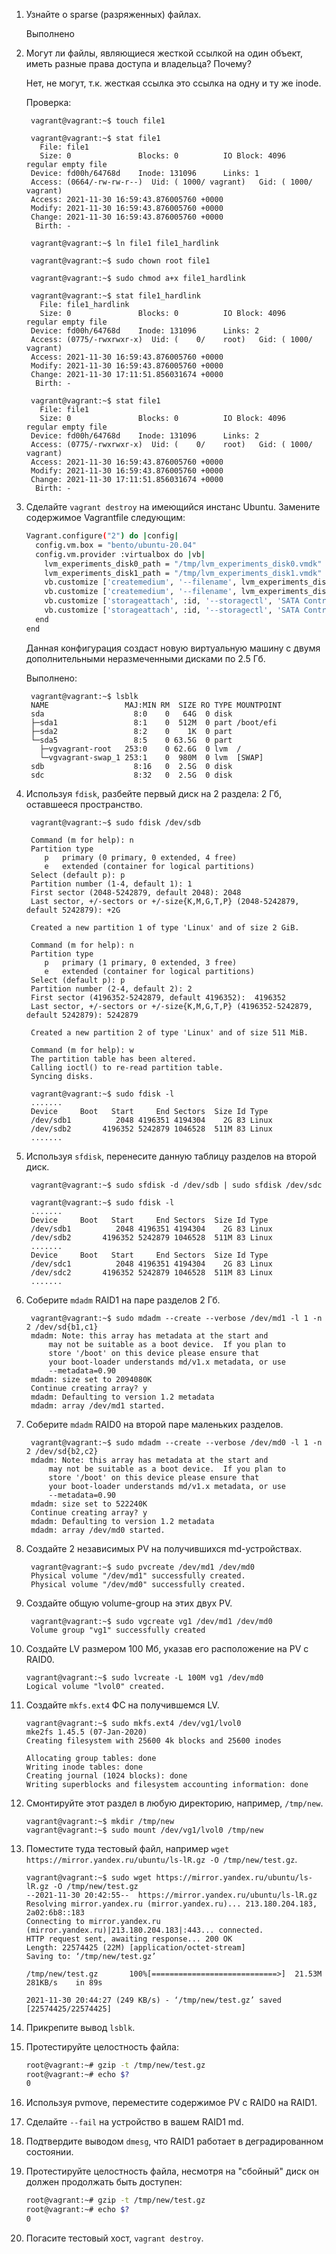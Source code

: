1. Узнайте о sparse (разряженных) файлах.
  
      Выполнено

2. Могут ли файлы, являющиеся жесткой ссылкой на один объект, иметь разные права доступа и владельца? Почему?

      Нет, не могут, т.к. жесткая ссылка это ссылка на одну и ту же inode.
      
      Проверка:
      
        vagrant@vagrant:~$ touch file1

        vagrant@vagrant:~$ stat file1
          File: file1
          Size: 0               Blocks: 0          IO Block: 4096   regular empty file
        Device: fd00h/64768d    Inode: 131096      Links: 1
        Access: (0664/-rw-rw-r--)  Uid: ( 1000/ vagrant)   Gid: ( 1000/ vagrant)
        Access: 2021-11-30 16:59:43.876005760 +0000
        Modify: 2021-11-30 16:59:43.876005760 +0000
        Change: 2021-11-30 16:59:43.876005760 +0000
         Birth: -

        vagrant@vagrant:~$ ln file1 file1_hardlink

        vagrant@vagrant:~$ sudo chown root file1

        vagrant@vagrant:~$ sudo chmod a+x file1_hardlink

        vagrant@vagrant:~$ stat file1_hardlink
          File: file1_hardlink
          Size: 0               Blocks: 0          IO Block: 4096   regular empty file
        Device: fd00h/64768d    Inode: 131096      Links: 2
        Access: (0775/-rwxrwxr-x)  Uid: (    0/    root)   Gid: ( 1000/ vagrant)
        Access: 2021-11-30 16:59:43.876005760 +0000
        Modify: 2021-11-30 16:59:43.876005760 +0000
        Change: 2021-11-30 17:11:51.856031674 +0000
         Birth: -

        vagrant@vagrant:~$ stat file1
          File: file1
          Size: 0               Blocks: 0          IO Block: 4096   regular empty file
        Device: fd00h/64768d    Inode: 131096      Links: 2
        Access: (0775/-rwxrwxr-x)  Uid: (    0/    root)   Gid: ( 1000/ vagrant)
        Access: 2021-11-30 16:59:43.876005760 +0000
        Modify: 2021-11-30 16:59:43.876005760 +0000
        Change: 2021-11-30 17:11:51.856031674 +0000
         Birth: -

3. Сделайте `vagrant destroy` на имеющийся инстанс Ubuntu. Замените содержимое Vagrantfile следующим:

    ```bash
    Vagrant.configure("2") do |config|
      config.vm.box = "bento/ubuntu-20.04"
      config.vm.provider :virtualbox do |vb|
        lvm_experiments_disk0_path = "/tmp/lvm_experiments_disk0.vmdk"
        lvm_experiments_disk1_path = "/tmp/lvm_experiments_disk1.vmdk"
        vb.customize ['createmedium', '--filename', lvm_experiments_disk0_path, '--size', 2560]
        vb.customize ['createmedium', '--filename', lvm_experiments_disk1_path, '--size', 2560]
        vb.customize ['storageattach', :id, '--storagectl', 'SATA Controller', '--port', 1, '--device', 0, '--type', 'hdd', '--medium', lvm_experiments_disk0_path]
        vb.customize ['storageattach', :id, '--storagectl', 'SATA Controller', '--port', 2, '--device', 0, '--type', 'hdd', '--medium', lvm_experiments_disk1_path]
      end
    end
    ```

    Данная конфигурация создаст новую виртуальную машину с двумя дополнительными неразмеченными дисками по 2.5 Гб.
    
      Выполнено:
      
        vagrant@vagrant:~$ lsblk
        NAME                 MAJ:MIN RM  SIZE RO TYPE MOUNTPOINT
        sda                    8:0    0   64G  0 disk
        ├─sda1                 8:1    0  512M  0 part /boot/efi
        ├─sda2                 8:2    0    1K  0 part
        └─sda5                 8:5    0 63.5G  0 part
          ├─vgvagrant-root   253:0    0 62.6G  0 lvm  /
          └─vgvagrant-swap_1 253:1    0  980M  0 lvm  [SWAP]
        sdb                    8:16   0  2.5G  0 disk
        sdc                    8:32   0  2.5G  0 disk

4. Используя `fdisk`, разбейте первый диск на 2 раздела: 2 Гб, оставшееся пространство.

        vagrant@vagrant:~$ sudo fdisk /dev/sdb

        Command (m for help): n
        Partition type
           p   primary (0 primary, 0 extended, 4 free)
           e   extended (container for logical partitions)
        Select (default p): p
        Partition number (1-4, default 1): 1
        First sector (2048-5242879, default 2048): 2048
        Last sector, +/-sectors or +/-size{K,M,G,T,P} (2048-5242879, default 5242879): +2G

        Created a new partition 1 of type 'Linux' and of size 2 GiB.

        Command (m for help): n
        Partition type
           p   primary (1 primary, 0 extended, 3 free)
           e   extended (container for logical partitions)
        Select (default p): p
        Partition number (2-4, default 2): 2
        First sector (4196352-5242879, default 4196352):  4196352
        Last sector, +/-sectors or +/-size{K,M,G,T,P} (4196352-5242879, default 5242879): 5242879

        Created a new partition 2 of type 'Linux' and of size 511 MiB.

        Command (m for help): w
        The partition table has been altered.
        Calling ioctl() to re-read partition table.
        Syncing disks.

        vagrant@vagrant:~$ sudo fdisk -l
        .......
        Device     Boot   Start     End Sectors  Size Id Type
        /dev/sdb1          2048 4196351 4194304    2G 83 Linux
        /dev/sdb2       4196352 5242879 1046528  511M 83 Linux
        .......

5. Используя `sfdisk`, перенесите данную таблицу разделов на второй диск.

        vagrant@vagrant:~$ sudo sfdisk -d /dev/sdb | sudo sfdisk /dev/sdc
        
        vagrant@vagrant:~$ sudo fdisk -l
        .......
        Device     Boot   Start     End Sectors  Size Id Type
        /dev/sdb1          2048 4196351 4194304    2G 83 Linux
        /dev/sdb2       4196352 5242879 1046528  511M 83 Linux
        .......
        Device     Boot   Start     End Sectors  Size Id Type
        /dev/sdc1          2048 4196351 4194304    2G 83 Linux
        /dev/sdc2       4196352 5242879 1046528  511M 83 Linux
        .......

6. Соберите `mdadm` RAID1 на паре разделов 2 Гб.

        vagrant@vagrant:~$ sudo mdadm --create --verbose /dev/md1 -l 1 -n 2 /dev/sd{b1,c1}
        mdadm: Note: this array has metadata at the start and
            may not be suitable as a boot device.  If you plan to
            store '/boot' on this device please ensure that
            your boot-loader understands md/v1.x metadata, or use
            --metadata=0.90
        mdadm: size set to 2094080K
        Continue creating array? y
        mdadm: Defaulting to version 1.2 metadata
        mdadm: array /dev/md1 started.

7. Соберите `mdadm` RAID0 на второй паре маленьких разделов.

        vagrant@vagrant:~$ sudo mdadm --create --verbose /dev/md0 -l 1 -n 2 /dev/sd{b2,c2}
        mdadm: Note: this array has metadata at the start and
            may not be suitable as a boot device.  If you plan to
            store '/boot' on this device please ensure that
            your boot-loader understands md/v1.x metadata, or use
            --metadata=0.90
        mdadm: size set to 522240K
        Continue creating array? y
        mdadm: Defaulting to version 1.2 metadata
        mdadm: array /dev/md0 started.

8. Создайте 2 независимых PV на получившихся md-устройствах.

        vagrant@vagrant:~$ sudo pvcreate /dev/md1 /dev/md0
        Physical volume "/dev/md1" successfully created.
        Physical volume "/dev/md0" successfully created.

9. Создайте общую volume-group на этих двух PV.

        vagrant@vagrant:~$ sudo vgcreate vg1 /dev/md1 /dev/md0
        Volume group "vg1" successfully created

10. Создайте LV размером 100 Мб, указав его расположение на PV с RAID0.

        vagrant@vagrant:~$ sudo lvcreate -L 100M vg1 /dev/md0
        Logical volume "lvol0" created.

11. Создайте `mkfs.ext4` ФС на получившемся LV.

        vagrant@vagrant:~$ sudo mkfs.ext4 /dev/vg1/lvol0
        mke2fs 1.45.5 (07-Jan-2020)
        Creating filesystem with 25600 4k blocks and 25600 inodes

        Allocating group tables: done
        Writing inode tables: done
        Creating journal (1024 blocks): done
        Writing superblocks and filesystem accounting information: done

12. Смонтируйте этот раздел в любую директорию, например, `/tmp/new`.

        vagrant@vagrant:~$ mkdir /tmp/new
        vagrant@vagrant:~$ sudo mount /dev/vg1/lvol0 /tmp/new

13. Поместите туда тестовый файл, например `wget https://mirror.yandex.ru/ubuntu/ls-lR.gz -O /tmp/new/test.gz`.

        vagrant@vagrant:~$ sudo wget https://mirror.yandex.ru/ubuntu/ls-lR.gz -O /tmp/new/test.gz
        --2021-11-30 20:42:55--  https://mirror.yandex.ru/ubuntu/ls-lR.gz
        Resolving mirror.yandex.ru (mirror.yandex.ru)... 213.180.204.183, 2a02:6b8::183
        Connecting to mirror.yandex.ru (mirror.yandex.ru)|213.180.204.183|:443... connected.
        HTTP request sent, awaiting response... 200 OK
        Length: 22574425 (22M) [application/octet-stream]
        Saving to: ‘/tmp/new/test.gz’

        /tmp/new/test.gz       100%[============================>]  21.53M   281KB/s    in 89s

        2021-11-30 20:44:27 (249 KB/s) - ‘/tmp/new/test.gz’ saved [22574425/22574425]

14. Прикрепите вывод `lsblk`.

15. Протестируйте целостность файла:

    ```bash
    root@vagrant:~# gzip -t /tmp/new/test.gz
    root@vagrant:~# echo $?
    0
    ```

16. Используя pvmove, переместите содержимое PV с RAID0 на RAID1.

17. Сделайте `--fail` на устройство в вашем RAID1 md.

18. Подтвердите выводом `dmesg`, что RAID1 работает в деградированном состоянии.

19. Протестируйте целостность файла, несмотря на "сбойный" диск он должен продолжать быть доступен:

    ```bash
    root@vagrant:~# gzip -t /tmp/new/test.gz
    root@vagrant:~# echo $?
    0
    ```

20. Погасите тестовый хост, `vagrant destroy`.

 

